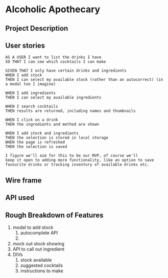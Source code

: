 # Alcoholic Apothecary

## Project Description

## User stories

```
AS A USER I want to list the drinks I have
SO THAT I can see which cocktails I can make

GIVEN THAT I only have certain drinks and ingredients
WHEN I add stock
THEN I can select my available stock (rather than an autocorrect) (in a modal too I imagine)

WHEN I add ingredients
THEN I can select my available ingredients

WHEN I search cocktails
THEN results are returned, including names and thumbnails

WHEN I click on a drink
THEN the ingredients and method are shown

WHEN I add stock and ingredients
THEN the selection is stored in local storage
WHEN the page is refreshed
THEN the selection is saved

I figure we'll aim for this to be our MVP, of course we'll
keep it open to adding more functionality, like an option to save 
favourite drinks or tracking inventory of available drinks etc.
```

## Wire frame

## API used

## Rough Breakdown of Features

1. modal to add stock
     1. autocomplete API
     2. 
1. mock out stock showing
2. API to call out ingredient
3. DIVs
    1. stock available
    2. suggested cocktails
    3. instructions to make
